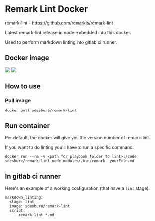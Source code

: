 # Remark Lint Docker

remark-lint - <https://github.com/remarkjs/remark-lint>

Latest remark-lint release in node embedded into this docker.

Used to perform markdown linting into gitlab ci runner.

## Docker image

[![](https://images.microbadger.com/badges/image/sdesbure/remark-lint.svg)](https://microbadger.com/images/sdesbure/remark-lint "Get your own image badge on microbadger.com")
[![](https://images.microbadger.com/badges/version/sdesbure/remark-lint.svg)](https://microbadger.com/images/sdesbure/remark-lint "Get your own version badge on microbadger.com")

## How to use

### Pull image

```
docker pull sdesbure/remark-lint
```

## Run container

Per default, the docker will give you the version number of remark-lint.

If you want to do linting you'll have to run a specific command:

```
docker run --rm -v <path for playbook folder to lint>:/code sdesbure/remark-lint node_modules/.bin/remark  yourFile.md
```

## In gitlab ci runner

Here's an example of a working configuration (that have a `lint` stage):

```
markdown_linting:
  stage: lint
  image: sdesbure/remark-lint
  script:
    - remark-lint *.md
```
